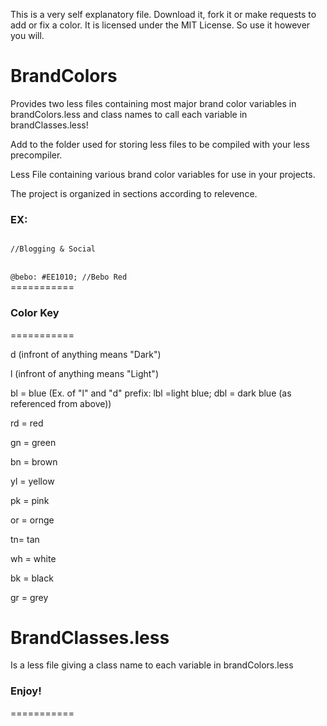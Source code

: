 This is a very self explanatory file. Download it, fork it or make requests to add or fix a color. It is licensed under the MIT License. So use it however you will.

BrandColors
===========
Provides two less files containing most major brand color variables in brandColors.less and class names to call each variable in brandClasses.less!

Add to the folder used for storing less files to be compiled with your less precompiler. 


Less File containing various brand color variables for use in your projects.

The project is organized in sections according to relevence.

<h3>  EX: </h3>
<code>
//Blogging & Social
</code>
<br />
<code>
@bebo: #EE1010; //Bebo Red
</code>
===========

<h3>Color Key</h3>
===========
<p>
<p>d (infront of anything means "Dark")</p>
<p>l (infront of anything means "Light")</p>
<p>bl = blue (Ex. of "l" and "d" prefix: lbl =light blue; dbl = dark blue (as referenced from above))</p>
<p>rd = red</p>
<p>gn = green</p>
<p>bn = brown</p>
<p>yl = yellow</p>
<p>pk = pink</p>
<p>or = ornge</p>
<p>tn= tan</p>
<p>wh = white</p>
<p>bk = black</p>
<p>gr = grey</p>
</p>


BrandClasses.less
===========

Is a less file giving a class name to each variable in brandColors.less

<h3>Enjoy!</h3>
===========
